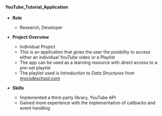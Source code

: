 #### YouTube_Tutorial_Application

- **Role**
  * Research, Developer
  
- **Project Overview**
  * Individual Project
  * This is an application that gives the user the posibility to access either an individual YouTube video or a Playlist
  * The app can be used as a learning resource with direct access to a pre-set playlist
  * The playlist used is *Introduction to Data Structures* from [mycodeschool.com](https://www.youtube.com/user/mycodeschool/featured "My Code School")
  
- **Skills**
  * Implemented a third-party library, YouTube API
  * Gained more experience with the implementation of callbacks and event handling 
